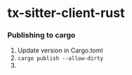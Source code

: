 # tx-sitter-client-rust

### Publishing to cargo
1. Update version in Cargo.toml
2. `cargo publish --allow-dirty`
3. 